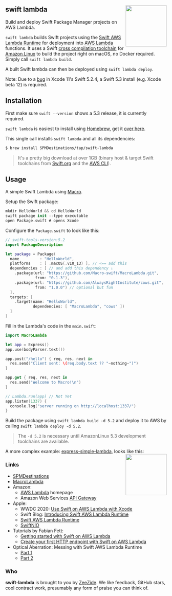 <h2>swift lambda
  <img src="http://zeezide.com/img/lambda/swift-lambda-256x256.png"
       align="right" width="128" height="128" />
</h2>

Build and deploy Swift Package Manager projects on AWS Lambda.

`swift lambda` builds Swift projects using the
[Swift AWS Lambda Runtime](https://github.com/swift-server/swift-aws-lambda-runtime)
for deployment into
[AWS Lambda](https://aws.amazon.com/lambda/)
functions. 
It uses a Swift
[cross compilation toolchain](https://github.com/SPMDestinations/homebrew-tap)
for
[Amazon Linux](https://aws.amazon.com/amazon-linux-2/) 
to build the project right on macOS, no Docker required.
Simply call `swift lambda build`.

A built Swift lambda can then be deployed using `swift lambda deploy`.

Note: Due to a [bug](https://bugs.swift.org/browse/SR-13312) 
      in Xcode 11's Swift 5.2.4, a Swift 5.3 install (e.g. Xcode beta 12) is 
      required.


## Installation

First make sure `swift --version` shows a 5.3 release, it is currently required.

`swift lambda` is easiest to install using [Homebrew](https://brew.sh),
get it [over here](https://brew.sh).

This single call installs `swift lambda` and all its dependencies:
```bash
$ brew install SPMDestinations/tap/swift-lambda
```

> It's a pretty big download at over 1GB (binary host & target Swift toolchains
> from [Swift.org](https://swift.org/download/#releases) and the
> [AWS CLI](https://docs.aws.amazon.com/cli/latest/userguide/cli-chap-install.html)).


## Usage

A simple Swift Lambda using
[Macro](https://github.com/Macro-swift/MacroLambda).

Setup the Swift package:
```swift
mkdir HelloWorld && cd HelloWorld
swift package init --type executable
open Package.swift # opens Xcode
```

Configure the `Package.swift` to look like this:
```swift
// swift-tools-version:5.2
import PackageDescription

let package = Package(
  name         : "HelloWorld",
  platforms    : [ .macOS(.v10_13) ], // <== add this
  dependencies : [ // and add this dependency ↓
    .package(url: "https://github.com/Macro-swift/MacroLambda.git",
             from: "0.1.3"),
    .package(url: "https://github.com/AlwaysRightInstitute/cows.git",
             from: "1.0.0") // optional but fun
  ],
  targets: [
    .target(name: "HelloWorld", 
            dependencies: [ "MacroLambda", "cows" ])
  ]
)
```

Fill in the Lambda's code in the `main.swift`:

```swift
import MacroLambda

let app = Express()
app.use(bodyParser.text())

app.post("/hello") { req, res, next in
  res.send("Client sent: \(req.body.text ?? "~nothing~")")
}

app.get { req, res, next in
  res.send("Welcome to Macro!\n")
}

// Lambda.run(app) // Not Yet
app.listen(1337) {
  console.log("server running on http://localhost:1337/")
}
```

Build the package using `swift lambda build -d 5.2` and deploy it to AWS by
calling `swift lambda deploy -d 5.2`.

> The `-d 5.2` is necessary until AmazonLinux 5.3 development toolchains are
> available.

A more complex example:
[express-simple-lambda](https://github.com/Macro-swift/Examples/tree/feature/lambda-express-1/Sources/express-simple-lambda),
looks like this:
<img src="https://zeezide.de/img/macro/MacroExpressSimple.png"
     align="right" width="128" height="128" />


### Links

- [SPMDestinations](https://github.com/SPMDestinations/homebrew-tap)
- [MacroLambda](https://github.com/Macro-swift/MacroLambda)
- Amazon:
  - [AWS Lambda](https://aws.amazon.com/lambda/) homepage
  - Amazon Web Services [API Gateway](https://aws.amazon.com/api-gateway/)
- Apple:
  - WWDC 2020: [Use Swift on AWS Lambda with Xcode](https://developer.apple.com/videos/play/wwdc2020/10644/)
  - Swift Blog: [Introducing Swift AWS Lambda Runtime](https://swift.org/blog/aws-lambda-runtime/)
  - [Swift AWS Lambda Runtime](https://github.com/swift-server/swift-aws-lambda-runtime)
  - [SwiftNIO](https://github.com/apple/swift-nio)
- Tutorials by Fabian Fett:
  - [Getting started with Swift on AWS Lambda](https://fabianfett.de/getting-started-with-swift-aws-lambda-runtime)
  - [Create your first HTTP endpoint with Swift on AWS Lambda](https://fabianfett.de/swift-on-aws-lambda-creating-your-first-http-endpoint)
- Optical Aberration: Messing with Swift AWS Lambda Runtime
  - [Part 1](https://opticalaberration.com/2020/06/investigating-swift-aws-lambda-runtime.html)
  - [Part 2](https://opticalaberration.com/2020/06/investigating-swift-aws-lambda-runtime-part2.html)

### Who

**swift-lambda** is brought to you by
[ZeeZide](http://zeezide.de).
We like feedback, GitHub stars, cool contract work,
presumably any form of praise you can think of.
